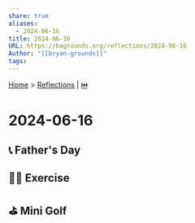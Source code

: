```yaml
---  
share: true  
aliases:  
  - 2024-06-16  
title: 2024-06-16  
URL: https://bagrounds.org/reflections/2024-06-16  
Author: "[[bryan-grounds]]"  
tags:   
---  
```

[Home](../index.md) > [Reflections](./index.md) | [⏮️](./2024-06-15.md)  
# 2024-06-16  
## 📞 Father's Day  
  
## 🏃🏻 Exercise  
  
## ⛳ Mini Golf   
